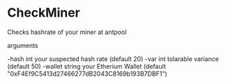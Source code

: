 # CheckMiner
Checks hashrate of your miner at antpool 


arguments

-hash int
        your suspected hash rate (default 20)
  -var int
        tolarable variance (default 50)
  -wallet string
        your Etherium Wallet (default "0xF4Ef9C5413d27466277dB2043C8169b193B7DBF1")
        
        
